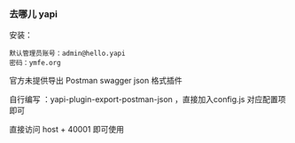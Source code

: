 ### 去哪儿 yapi

安装：

    默认管理员账号：admin@hello.yapi
    密码：ymfe.org
    
    
官方未提供导出 Postman swagger json 格式插件

自行编写 ：yapi-plugin-export-postman-json ，直接加入config.js 对应配置项即可


直接访问 host + 40001 即可使用